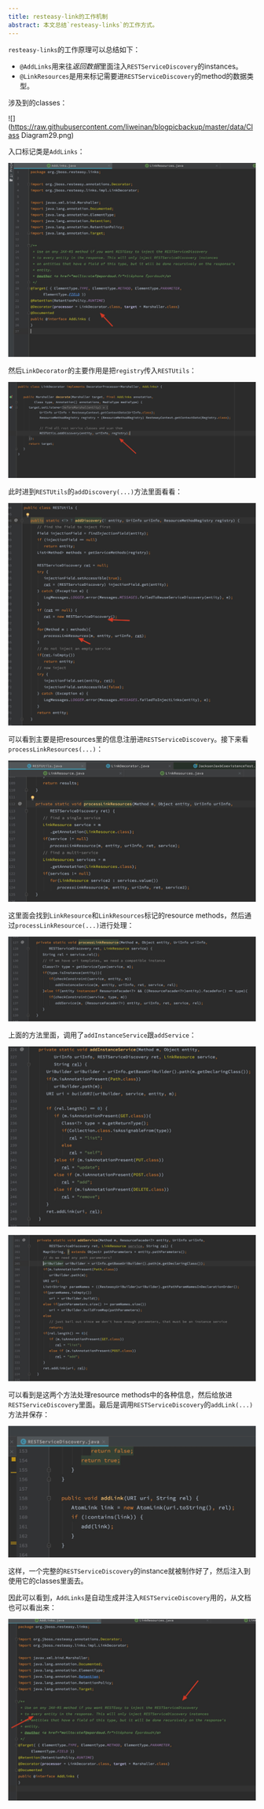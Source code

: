 ```yaml
---
title: resteasy-link的工作机制
abstract: 本文总结`resteasy-links`的工作方式。
---
```




`resteasy-links`的工作原理可以总结如下：

- `@AddLinks`用来往*返回数据*里面注入`RESTServiceDiscovery`的instances。
- `@LinkResources`是用来标记需要进`RESTServiceDiscovery`的method的数据类型。

涉及到的classes：

![](https://raw.githubusercontent.com/liweinan/blogpicbackup/master/data/Class Diagram29.png)

入口标记类是`AddLinks`：

![](https://raw.githubusercontent.com/liweinan/blogpicbackup/master/data/B48653ED-1DE4-4672-B3FF-C726FFE40626.png)

然后`LinkDecorator`的主要作用是把`registry`传入`RESTUtils`：

![](https://raw.githubusercontent.com/liweinan/blogpicbackup/master/data/1AD9F035-B7B9-4CD1-A412-00C6E23CA0C6.png)

此时进到`RESTUtils`的`addDiscovery(...)`方法里面看看：

![](https://raw.githubusercontent.com/liweinan/blogpicbackup/master/data/7D240DB3-CD26-48BF-9B4A-CF26B8A28234.png)

可以看到主要是把resources里的信息注册进`RESTServiceDiscovery`。接下来看`processLinkResources(...)`：

![](https://raw.githubusercontent.com/liweinan/blogpicbackup/master/data/BB6BF79E-E592-4C1C-B08F-7226D171C842.png)

这里面会找到`LinkResource`和`LinkResources`标记的resource methods，然后通过`processLinkResource(...)`进行处理：

![](https://raw.githubusercontent.com/liweinan/blogpicbackup/master/data/7CD8639F-C949-46EC-B0F0-69D5F37EEB4B.png)

上面的方法里面，调用了`addInstanceService`跟`addService`：

![](https://raw.githubusercontent.com/liweinan/blogpicbackup/master/data/8AA349B8-EDF9-4888-BB6C-86864B2ED5C8.png)

![](https://raw.githubusercontent.com/liweinan/blogpicbackup/master/data/A58B0C95-6E98-4D5D-93A8-273B420D4802.png)

可以看到是这两个方法处理resource methods中的各种信息，然后给放进`RESTServiceDiscovery`里面。最后是调用`RESTServiceDiscovery`的`addLink(...)`方法并保存：

![](https://raw.githubusercontent.com/liweinan/blogpicbackup/master/data/8F7EBCB7-3C68-4161-AA09-C60756EF0D5F.png)

这样，一个完整的`RESTServiceDiscovery`的instance就被制作好了，然后注入到使用它的classes里面去。

因此可以看到，`AddLinks`是自动生成并注入`RESTServiceDiscovery`用的，从文档也可以看出来：

![](https://raw.githubusercontent.com/liweinan/blogpicbackup/master/data/7568970C-629C-4F7E-91EC-A85D473AF403.png)








